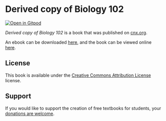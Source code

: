# Derived copy of Biology 102

[![Open in Gitpod](https://gitpod.io/button/open-in-gitpod.svg)](https://gitpod.io/from-referrer/)

_Derived copy of Biology 102_ is a book that was published on [cnx.org](https://cnx.org/).

An ebook can be downloaded [here](https://github.com/cnx-user-books/cnxbook-derived-copy-of-biology-102/releases/latest), and the book can be viewed online [here](https://github.com/cnx-user-books/cnxbook-derived-copy-of-biology-102/releases/latest).

## License
This book is available under the [Creative Commons Attribution License](./LICENSE) license.

## Support
If you would like to support the creation of free textbooks for students, your [donations are welcome](https://riceconnect.rice.edu/donation/support-openstax-banner).
